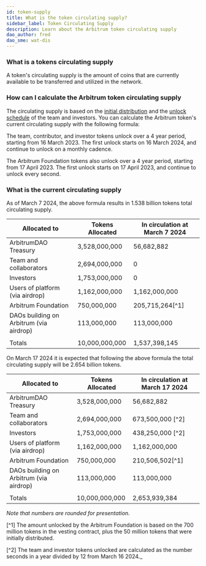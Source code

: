 ```yaml
---
id: token-supply
title: What is the token circulating supply?
sidebar_label: Token Circulating Supply
description: Learn about the Arbitrum token circulating supply
dao_author: fred
dao_sme: wat-dis
---
```


### What is a tokens circulating supply

A token's circulating supply is the amount of coins that are currently available to be transferred and utilized in the network. 

### How can I calculate the Arbitrum token circulating supply

The circulating supply is based on the [initial distribution](airdrop-eligibility-distribution#distribution-post-aips-11-and-12) and the [unlock schedule](airdrop-eligibility-distribution#vesting-and-lockup-details) of the team and investors.
You can calculate the Arbitrum token's current circulating supply with the following formula:

The team, contributor, and investor tokens unlock over a 4 year period, starting from 16 March 2023.
The first unlock starts on 16 March 2024, and continue to unlock on a monthly cadence.

The Arbitrum Foundation tokens also unlock over a 4 year period, starting from 17 April 2023.
The first unlock starts on 17 April 2023, and continue to unlock every second.


### What is the current circulating supply

As of March 7 2024, the above formula results in 1.538 billion tokens total circulating supply.

| Allocated to              | Tokens Allocated | In circulation at March 7 2024|
| ------------------------- | ---------------- | -------------- |
| ArbitrumDAO Treasury      | 3,528,000,000 | 56,682,882 |
| Team and collaborators    | 2,694,000,000 | 0 |
| Investors                 | 1,753,000,000 | 0 |
| Users of platform (via airdrop)    | 1,162,000,000 | 1,162,000,000 |
| Arbitrum Foundation                | 750,000,000   | 205,715,264[^1] |
| DAOs building on Arbitrum (via airdrop) | 113,000,000   | 113,000,000 |
|                           |                  |                 |
| Totals                    | 10,000,000,000 | 1,537,398,145 |



On March 17 2024 it is expected that following the above formula the total circulating supply will be 2.654 billion tokens.

| Allocated to              | Tokens Allocated | In circulation at March 17 2024 |
| ------------------------- | ---------------- | -------------- |
| ArbitrumDAO Treasury      | 3,528,000,000 | 56,682,882  |
| Team and collaborators    | 2,694,000,000 | 673,500,000 [^2] |
| Investors                 | 1,753,000,000 | 438,250,000 [^2] |
| Users of platform (via airdrop)        | 1,162,000,000 | 1,162,000,000 |
| Arbitrum Foundation                | 750,000,000   | 210,506,502[^1]  |
| DAOs building on Arbitrum (via airdrop) | 113,000,000   | 113,000,000  |
|                           |                  |                 |
| Totals                    | 10,000,000,000 | 2,653,939,384 |


_Note that numbers are rounded for presentation._

[^1] The amount unlocked by the Arbitrum Foundation is based on the 700 million tokens in the vesting contract, plus the 50 million tokens that were initially distributed.

[^2] The team and investor tokens unlocked are calculated as the number seconds in a year divided by 12 from March 16 2024._

